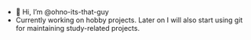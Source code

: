 - 👋 Hi, I’m @ohno-its-that-guy
- Currently working on hobby projects. Later on I will also start using git for maintaining study-related projects.


<!---
ohno-its-that-guy/ohno-its-that-guy is a ✨ special ✨ repository because its `README.md` (this file) appears on your GitHub profile.
You can click the Preview link to take a look at your changes.
--->
